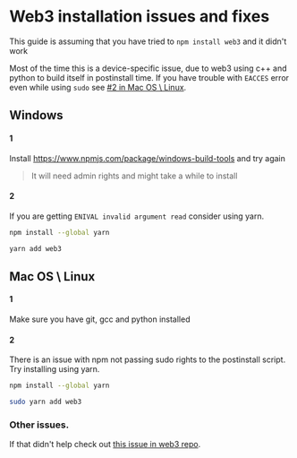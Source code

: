 # Web3 installation issues and fixes

This guide is assuming that you have tried to `npm install web3` and it didn't work


Most of the time this is a device-specific issue, due to web3 using c++ and python to build itself in postinstall time.
If you have trouble with `EACCES` error even while using `sudo` see [#2 in Mac OS \ Linux](#_2-2).

## Windows
#### 1
Install https://www.npmjs.com/package/windows-build-tools and try again

> It will need admin rights and might take a while to install
#### 2
If you are getting `ENIVAL invalid argument read` consider using yarn.
```bash
npm install --global yarn
```
```bash
yarn add web3
```

## Mac OS \ Linux
#### 1
Make sure you have git, gcc and python installed
#### 2 
There is an issue with npm not passing sudo rights to the postinstall script.
Try installing using yarn.
```bash
npm install --global yarn
```
```bash
sudo yarn add web3
```

### Other issues.
If that didn't help check out [this issue in web3 repo](https://github.com/ethereum/web3.js/issues/950).